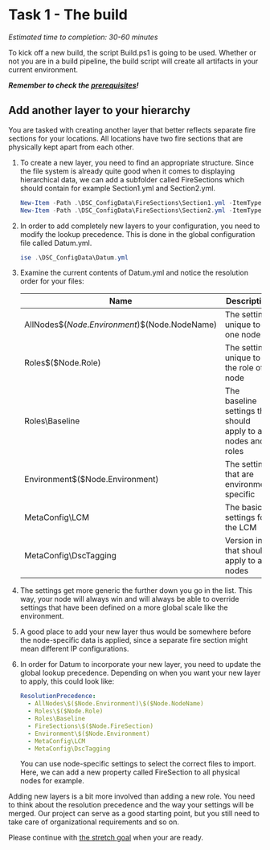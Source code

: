 # Task 1 - The build

*Estimated time to completion: 30-60 minutes*

To kick off a new build, the script Build.ps1 is going to be used. Whether or not you are in a build pipeline, the build script will create all artifacts in your current environment.

***Remember to check the [prerequisites](..\CheckPrereq.ps1)!***

## Add another layer to your hierarchy

You are tasked with creating another layer that better reflects separate fire sections for your locations. All locations have two fire sections that are physically kept apart from each other.

1. To create a new layer, you need to find an appropriate structure. Since the file system is already quite good when it comes to displaying hierarchical data, we can add a subfolder called FireSections which should contain for example Section1.yml and Section2.yml.

    ```powershell
    New-Item -Path .\DSC_ConfigData\FireSections\Section1.yml -ItemType File -Force
    New-Item -Path .\DSC_ConfigData\FireSections\Section2.yml -ItemType File -Force
    ```
2. In order to add completely new layers to your configuration, you need to modify the lookup precedence. This is done in the global configuration file called Datum.yml.

    ```powershell
    ise .\DSC_ConfigData\Datum.yml
    ```
3. Examine the current contents of Datum.yml and notice the resolution order for your files:

    | Name      | Description |  
    |-|-|
    | AllNodes\$($Node.Environment)\$($Node.NodeName) | The settings unique to one node|
    | Roles\$($Node.Role) | The settings unique to the role of a node|
    | Roles\Baseline | The baseline settings that should apply to all nodes and roles|
    | Environment\$($Node.Environment) | The settings that are environment specific|
    | MetaConfig\LCM | The basic settings for the LCM|
    | MetaConfig\DscTagging | Version info that should apply to all nodes|

1. The settings get more generic the further down you go in the list. This way, your node will always win and will always be able to override settings that have been defined on a more global scale like the environment.
1. A good place to add your new layer thus would be somewhere before the node-specific data is applied, since a separate fire section might mean different IP configurations.
1. In order for Datum to incorporate your new layer, you need to update the global lookup precedence. Depending on when you want your new layer to apply, this could look like:
    ```yaml
    ResolutionPrecedence:
      - AllNodes\$($Node.Environment)\$($Node.NodeName)
      - Roles\$($Node.Role)
      - Roles\Baseline
      - FireSections\$($Node.FireSection)
      - Environment\$($Node.Environment)
      - MetaConfig\LCM
      - MetaConfig\DscTagging
    ```
    You can use node-specific settings to select the correct files to import. Here, we can add a new property called FireSection to all physical nodes for example.

Adding new layers is a bit more involved than adding a new role. You need to think about the resolution precedence and the way your settings will be merged. Our project can serve as a good starting point, but you still need to take care of organizational requirements and so on.

Please continue with [the stretch goal](StretchGoal.md) when your are ready.
